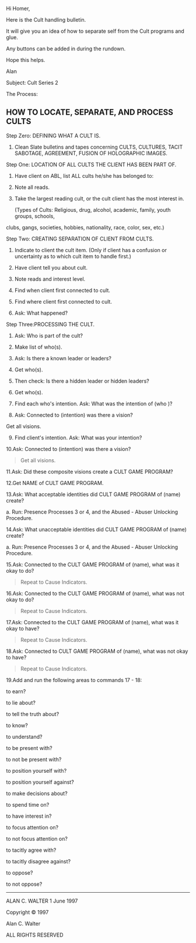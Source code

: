 
Hi Homer,

Here is the Cult handling bulletin.

It will give you an idea of how to separate self from the Cult programs and
glue.

Any buttons can be added in during the rundown.

Hope this helps.

Alan

Subject:  Cult Series 2

The Process:

## HOW TO LOCATE, SEPARATE, AND PROCESS CULTS 

Step Zero: DEFINING WHAT A CULT IS. 

1. Clean Slate bulletins and tapes concerning CULTS, CULTURES, TACIT SABOTAGE,  AGREEMENT, FUSION OF HOLOGRAPHIC IMAGES. 

Step One:  LOCATION OF ALL CULTS THE CLIENT HAS BEEN PART OF. 

1. Have client on ABL, list ALL cults he/she has belonged to: 

2. Note all reads. 

3. Take the largest reading cult, or the cult client has the most
interest in. 

   (Types of Cults:  Religious, drug, alcohol, academic, family, youth
groups, schools, 

clubs, gangs, societies, hobbies, nationality, race, color, sex,
etc.) 

Step Two:  CREATING SEPARATION OF CLIENT FROM CULTS. 

1. Indicate to client the cult item.  (Only if client has a confusion or
uncertainty as to  which cult item to handle first.) 

2. Have client tell you about cult. 

3. Note reads and interest level. 

4. Find when client first connected to cult. 

5. Find where client first connected to cult. 

6. Ask:  What happened? 

Step Three:PROCESSING THE CULT. 

1. Ask:  Who is part of the cult? 

2. Make list of who(s). 

3. Ask:  Is there a known leader or leaders? 

4. Get who(s). 

5. Then check:  Is there a hidden leader or hidden leaders? 

6. Get who(s). 

7. Find each who's intention.  Ask:  What was the intention of  (who
)? 

8. Ask:  Connected to (intention) was there a vision? 

Get all visions. 

9. Find client's intention.  Ask:  What was your intention?

10.Ask:  Connected to (intention) was there a vision? 
> Get all visions.

11.Ask:  Did these composite visions create a CULT GAME PROGRAM? 

12.Get NAME of CULT GAME PROGRAM. 

13.Ask:  What acceptable identities did CULT GAME PROGRAM of (name)
create? 

a. Run:  Presence Processes 3 or 4, and the Abused - Abuser Unlocking Procedure.

14.Ask:  What unacceptable identities did CULT GAME PROGRAM of (name) create?

a. Run:  Presence Processes 3 or 4, and the Abused - Abuser Unlocking Procedure.

15.Ask:  Connected to the CULT GAME PROGRAM of (name), what was it okay to do?
> Repeat to Cause Indicators.

16.Ask:  Connected to the CULT GAME PROGRAM of (name), what was not okay
to do? 
> Repeat to Cause Indicators.

17.Ask:  Connected to the CULT GAME PROGRAM of (name), what was it okay to have?
> Repeat to Cause Indicators.

18.Ask:  Connected to CULT GAME PROGRAM of (name), what was not okay to have?
> Repeat to Cause Indicators.

19.Add and run the following areas to commands 17 - 18: 

to earn? 

to lie about? 

to tell the truth about? 

to know? 

to understand? 

to be present with? 

to not be present with? 

to position yourself with? 

to position yourself against? 

to make decisions about? 

to spend time on? 

to have interest in? 

to focus attention on? 

to not focus attention on? 

to tacitly agree with? 

to tacitly disagree against? 

to oppose? 

to not oppose?

---

ALAN C. WALTER
1 June 1997

Copyright &copy; 1997

Alan C. Walter

ALL RIGHTS RESERVED